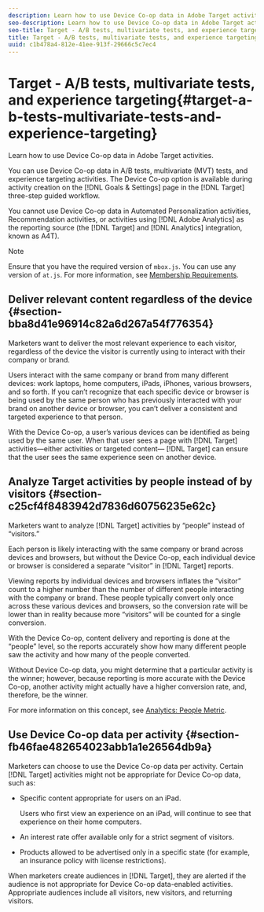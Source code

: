 ```yaml
---
description: Learn how to use Device Co-op data in Adobe Target activities.
seo-description: Learn how to use Device Co-op data in Adobe Target activities.
seo-title: Target - A/B tests, multivariate tests, and experience targeting
title: Target - A/B tests, multivariate tests, and experience targeting
uuid: c1b478a4-812e-41ee-913f-29666c5c7ec4
---
```


# Target - A/B tests, multivariate tests, and experience targeting{#target-a-b-tests-multivariate-tests-and-experience-targeting}

Learn how to use Device Co-op data in Adobe Target activities.

You can use Device Co-op data in A/B tests, multivariate (MVT) tests, and experience targeting activities. The Device Co-op option is available during activity creation on the [!DNL Goals & Settings] page in the [!DNL Target] three-step guided workflow.

You cannot use Device Co-op data in Automated Personalization activities, Recommendation activities, or activities using [!DNL Adobe Analytics] as the reporting source (the [!DNL Target] and [!DNL Analytics] integration, known as A4T).

>[!NOTE]
>
>Ensure that you have the required version of `mbox.js`. You can use any version of `at.js`. For more information, see [Membership Requirements](../mcdc-about/mcdc-requirements.md#concept-31d3d165d22546afbedf023d32ad3a43).

## Deliver relevant content regardless of the device {#section-bba8d41e96914c82a6d267a54f776354}

Marketers want to deliver the most relevant experience to each visitor, regardless of the device the visitor is currently using to interact with their company or brand.

Users interact with the same company or brand from many different devices: work laptops, home computers, iPads, iPhones, various browsers, and so forth. If you can’t recognize that each specific device or browser is being used by the same person who has previously interacted with your brand on another device or browser, you can’t deliver a consistent and targeted experience to that person.

With the Device Co-op, a user’s various devices can be identified as being used by the same user. When that user sees a page with [!DNL Target] activities—either activities or targeted content— [!DNL Target] can ensure that the user sees the same experience seen on another device.

## Analyze Target activities by people instead of by visitors {#section-c25cf4f8483942d7836d60756235e62c}

Marketers want to analyze [!DNL Target] activities by “people” instead of “visitors.”

Each person is likely interacting with the same company or brand across devices and browsers, but without the Device Co-op, each individual device or browser is considered a separate “visitor” in [!DNL Target] reports.

Viewing reports by individual devices and browsers inflates the “visitor” count to a higher number than the number of different people interacting with the company or brand. These people typically convert only once across these various devices and browsers, so the conversion rate will be lower than in reality because more “visitors” will be counted for a single conversion.

With the Device Co-op, content delivery and reporting is done at the “people” level, so the reports accurately show how many different people saw the activity and how many of the people converted.

Without Device Co-op data, you might determine that a particular activity is the winner; however, because reporting is more accurate with the Device Co-op, another activity might actually have a higher conversion rate, and, therefore, be the winner.

For more information on this concept, see [Analytics: People Metric](../mcdc-other-solutions/mcdc-people.md#concept-8c57cd3904974e078d7fbf84ac9c2d63).

## Use Device Co-op data per activity {#section-fb46fae482654023abb1a1e26564db9a}

Marketers can choose to use the Device Co-op data per activity. Certain [!DNL Target] activities might not be appropriate for Device Co-op data, such as:

* Specific content appropriate for users on an iPad.

  Users who first view an experience on an iPad, will continue to see that experience on their home computers. 

* An interest rate offer available only for a strict segment of visitors. 
* Products allowed to be advertised only in a specific state (for example, an insurance policy with license restrictions).

When marketers create audiences in [!DNL Target], they are alerted if the audience is not appropriate for Device Co-op data-enabled activities. Appropriate audiences include all visitors, new visitors, and returning visitors. 
